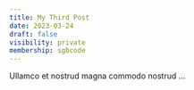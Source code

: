 ```yaml
---
title: My Third Post
date: 2023-03-24
draft: false
visibility: private
membership: sgbcode
---
```


Ullamco et nostrud magna commodo nostrud ...